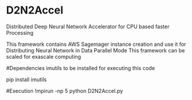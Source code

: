 # D2N2Accel
Distributed Deep Neural Network Accelerator for CPU based faster Processing

This framework contains AWS Sagemager instance creation and use it for Distributing Neural Network in Data Parallel Mode
This framework can be scaled for exascale computing

#Dependencies
imutils to be installed for executing this code

pip install imutils

#Execution
!mpirun -np 5 python D2N2Accel.py
